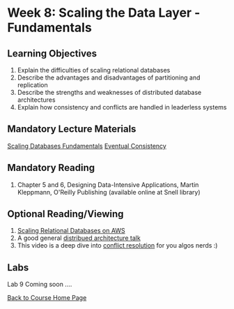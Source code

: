 # Week 8: Scaling the Data Layer - Fundamentals

## Learning Objectives
1. Explain the difficulties of scaling relational databases
1. Describe the advantages and disadvantages of partitioning and replication 
1. Describe the strengths and weaknesses of distributed database  architectures
1. Explain how consistency and conflicts are handled in leaderless systems

## Mandatory Lecture Materials
[Scaling Databases Fundamentals](https://youtu.be/uynmnvmzAgs)
[Eventual Consistency](https://youtu.be/foyrZ5kYdno)

## Mandatory Reading
1. Chapter 5 and 6, Designing Data-Intensive Applications, Martin Kleppmann, O'Reilly Publishing (available online at Snell library)

## Optional Reading/Viewing
1. [Scaling Relational Databases on AWS](https://www.youtube.com/watch?v=lQEMV_Qgjrw)
1. A good general [distribued architecture talk](https://www.youtube.com/watch?v=tpspO9K28PM)
1. This video is a deep dive into [conflict resolution](https://www.youtube.com/watch?v=8_DfwEpHE88&list=PLeKd45zvjcDHJxge6VtYUAbYnvd_VNQCx&index=5) for you algos nerds :) 

## Labs
Lab 9 Coming soon ....


[Back to Course Home Page](https://gortonator.github.io/bsds-6650/)
